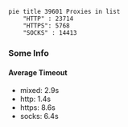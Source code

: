 
```mermaid
pie title 39601 Proxies in list
    "HTTP" : 23714
    "HTTPS": 5768
    "SOCKS" : 14413
```

### Some Info
#### Average Timeout

- mixed: 2.9s
- http: 1.4s
- https: 8.6s
- socks: 6.4s
